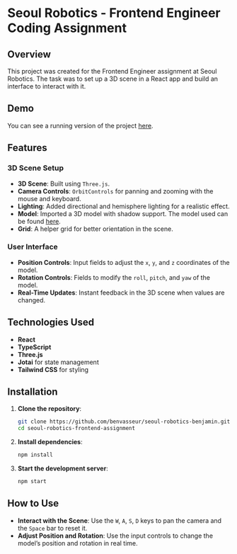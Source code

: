 # Seoul Robotics - Frontend Engineer Coding Assignment

## Overview
This project was created for the Frontend Engineer assignment at Seoul Robotics. The task was to set up a 3D scene in a React app and build an interface to interact with it.

## Demo
You can see a running version of the project [here](https://seoul-robotics-benjamin.netlify.app/).

## Features
### 3D Scene Setup
- **3D Scene**: Built using `Three.js`.
- **Camera Controls**: `OrbitControls` for panning and zooming with the mouse and keyboard.
- **Lighting**: Added directional and hemisphere lighting for a realistic effect.
- **Model**: Imported a 3D model with shadow support. The model used can be found [here](https://poly.pizza/m/dVLJ5CjB0h).
- **Grid**: A helper grid for better orientation in the scene.

### User Interface
- **Position Controls**: Input fields to adjust the `x`, `y`, and `z` coordinates of the model.
- **Rotation Controls**: Fields to modify the `roll`, `pitch`, and `yaw` of the model.
- **Real-Time Updates**: Instant feedback in the 3D scene when values are changed.

## Technologies Used
- **React**
- **TypeScript**
- **Three.js**
- **Jotai** for state management
- **Tailwind CSS** for styling

## Installation
1. **Clone the repository**:
   ```bash
   git clone https://github.com/benvasseur/seoul-robotics-benjamin.git
   cd seoul-robotics-frontend-assignment
   ```
2. **Install dependencies**:
   ```bash
   npm install
   ```
3. **Start the development server**:
   ```bash
   npm start
   ```

## How to Use
- **Interact with the Scene**: Use the `W`, `A`, `S`, `D` keys to pan the camera and the `Space` bar to reset it.
- **Adjust Position and Rotation**: Use the input controls to change the model’s position and rotation in real time.

